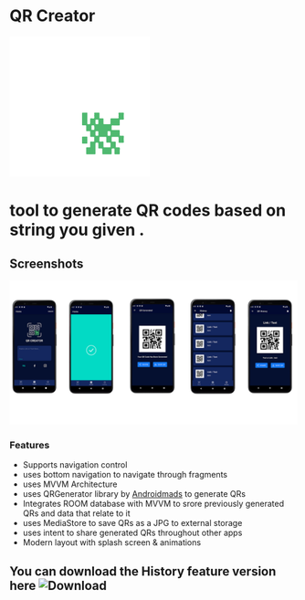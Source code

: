 # QR Creator 

![](https://github.com/MathRoda/QR-Creator-App/blob/master/app/src/main/res/qr_icon.png)

<h1>tool to generate QR codes based on string you given .</h1>


## Screenshots
<img src="https://github.com/MathRoda/QR-Creator-App/blob/master/app/src/main/res/screen-shots/history%20feature%20ss.jpg" width="1000" />

### Features

- Supports navigation control 
- uses bottom navigation to navigate through fragments
- uses MVVM Architecture 
- uses QRGenerator library by [Androidmads](https://github.com/androidmads/QRGenerator)  to generate QRs 
- Integrates ROOM database with MVVM to srore previously generated QRs and data that relate to it 
- uses MediaStore to save QRs as a JPG to external storage 
- uses intent to share generated QRs throughout other apps 
- Modern layout with splash screen & animations 

## You can download the History feature version here ![Download](https://github.com/MathRoda/QR-Creator-App/releases/tag/v1.1.0)


